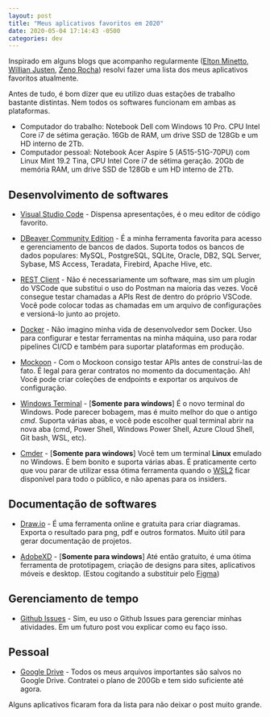 ```yaml
---
layout: post
title: "Meus aplicativos favoritos em 2020"
date: 2020-05-04 17:14:43 -0500
categories: dev
---
```


Inspirado em alguns blogs que acompanho regularmente ([Elton Minetto](https://medium.com/@eminetto/aplicativos-indispens%C3%A1veis-em-2016-c3b71c058752), [Willian Justen](https://willianjusten.com.br/meu-setup/), [Zeno Rocha](https://medium.com/@zenorocha/my-top-apps-for-2017-62473cf873a4)) resolvi fazer uma lista dos meus aplicativos favoritos atualmente.

Antes de tudo, é bom dizer que eu utilizo duas estações de trabalho bastante distintas. Nem todos os softwares funcionam em ambas as plataformas.

- Computador do trabalho: Notebook Dell com Windows 10 Pro. CPU Intel Core i7 de sétima geração. 16Gb de RAM, um drive SSD de 128Gb e um HD interno de 2Tb.
- Computador pessoal: Notebook Acer Aspire 5 (A515-51G-70PU) com Linux Mint 19.2 Tina, CPU Intel Core i7 de sétima geração. 20Gb de memória RAM, um drive SSD de 128Gb e um HD interno de 2Tb.

## Desenvolvimento de softwares

- [Visual Studio Code](https://code.visualstudio.com/) - Dispensa apresentações, é o meu editor de código favorito.

- [DBeaver Community Edition](https://dbeaver.io/) - É a minha ferramenta favorita para acesso e gerenciamento de bancos de dados. Suporta todos os bancos de dados populares: MySQL, PostgreSQL, SQLite, Oracle, DB2, SQL Server, Sybase, MS Access, Teradata, Firebird, Apache Hive, etc.

- [REST Client](https://marketplace.visualstudio.com/items?itemName=humao.rest-client) - Não é necessariamente um software, mas sim um plugin do VSCode que substitui o uso do Postman na maioria das vezes. Você consegue testar chamadas a APIs Rest de dentro do próprio VSCode. Você pode colocar todas as chamadas em um arquivo de configurações e versioná-lo junto ao projeto.

- [Docker](https://www.docker.com/) - Não imagino minha vida de desenvolvedor sem Docker. Uso para configurar e testar ferramentas na minha máquina, uso para rodar pipelines CI/CD e também para suportar plataformas em produção.

- [Mockoon](https://mockoon.com/) - Com o Mockoon consigo testar APIs antes de construí-las de fato. É legal para gerar contratos no momento da documentação. Ah! Você pode criar coleções de endpoints e exportar os arquivos de configuração.

- [Windows Terminal](https://www.microsoft.com/en-us/p/windows-terminal-preview/9n0dx20hk701) - [**Somente para windows**] É o novo terminal do Windows. Pode parecer bobagem, mas é muito melhor do que o antigo *cmd*. Suporta várias abas, e você pode escolher qual terminal abrir na nova aba (cmd, Power Shell, Windows Power Shell, Azure Cloud Shell, Git bash, WSL, etc).

- [Cmder](https://cmder.net/) - [**Somente para windows**] Você tem um terminal **Linux** emulado no Windows. É bem bonito e suporta várias abas. É praticamente certo que vou parar de utilizar essa ótima ferramenta quando o [WSL2](https://docs.microsoft.com/pt-br/windows/wsl/wsl2-index) ficar disponível para todo o público, e não apenas para os insiders.

## Documentação de softwares

- [Draw.io](http://draw.io/) - É uma ferramenta online e gratuita para criar diagramas. Exporta o resultado para png, pdf e outros formatos. Muito útil para gerar documentação de projetos.

- [AdobeXD](https://www.adobe.com/br/products/xd.html) - [**Somente para windows**] Até então gratuito, é uma ótima ferramenta de prototipagem, criação de designs para sites, aplicativos móveis e desktop. (Estou cogitando a substituir pelo [Figma](https://www.figma.com/))

## Gerenciamento de tempo

- [Github Issues](http://github.com/) - Sim, eu uso o Github Issues para gerenciar minhas atividades. Em um futuro post vou explicar como eu faço isso.

## Pessoal

- [Google Drive](https://drive.google.com/) - Todos os meus arquivos importantes são salvos no Google Drive. Contratei o plano de 200Gb e tem sido suficiente até agora.


Alguns aplicativos ficaram fora da lista para não deixar o post muito grande.